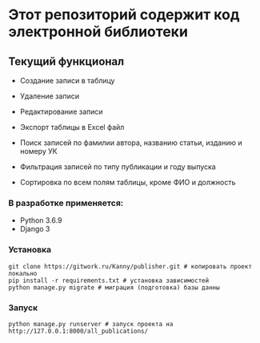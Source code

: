 <h1>Этот репозиторий содержит код электронной библиотеки</h1>

<h2>Текущий функционал</h2>

- Создание записи в таблицу

- Удаление записи

- Редактирование записи

- Экспорт таблицы в Excel файл 

- Поиск записей по фамилии автора, названию статьи, изданию и номеру УК

- Фильтрация записей по типу публикации и году выпуска

- Сортировка по всем полям таблицы, кроме ФИО и должность

  

<h3>В разработке применяется:</h3>

- Python 3.6.9
- Django 3

<h3>Установка</h3>

```
git clone https://gitwork.ru/Kanny/publisher.git # копировать проект локально
pip install -r requirements.txt # установка зависимостей
python manage.py migrate # миграция (подготовка) базы данны
```

<h3>Запуск</h3>

```
python manage.py runserver # запуск проекта на http://127.0.0.1:8000/all_publications/
```

